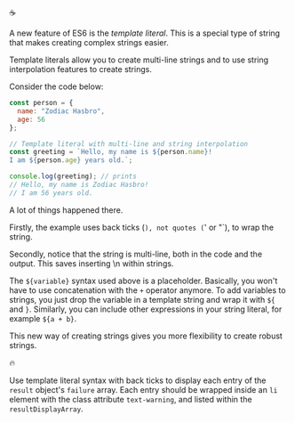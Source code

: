 :coffee:

A new feature of ES6 is the _template literal_. This is a special type of string that makes creating complex strings easier.

Template literals allow you to create multi-line strings and to use string interpolation features to create strings.

Consider the code below:

```javascript
const person = {
  name: "Zodiac Hasbro",
  age: 56
};

// Template literal with multi-line and string interpolation
const greeting = `Hello, my name is ${person.name}!
I am ${person.age} years old.`;

console.log(greeting); // prints
// Hello, my name is Zodiac Hasbro!
// I am 56 years old.
```

A lot of things happened there.

Firstly, the example uses back ticks (`), not quotes (`' or "`), to wrap the string.

Secondly, notice that the string is multi-line, both in the code and the output. This saves inserting \n within strings.

The `${variable}` syntax used above is a placeholder. Basically, you won't have to use concatenation with the `+` operator anymore. To add variables to strings, you just drop the variable in a template string and wrap it with `${` and `}`. Similarly, you can include other expressions in your string literal, for example `${a + b}`.

This new way of creating strings gives you more flexibility to create robust strings.

:fire:

Use template literal syntax with back ticks to display each entry of the `result` object's `failure` array. Each entry should be wrapped inside an `li` element with the class attribute `text-warning`, and listed within the `resultDisplayArray`.
